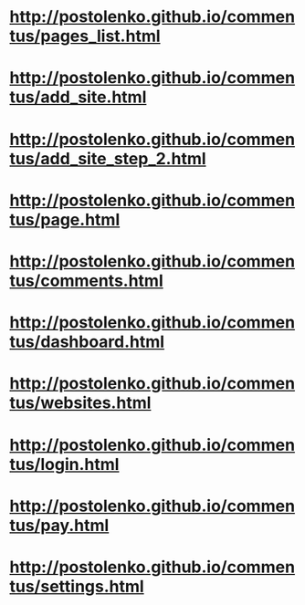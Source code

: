 # http://postolenko.github.io/commentus/pages_list.html
# http://postolenko.github.io/commentus/add_site.html
# http://postolenko.github.io/commentus/add_site_step_2.html
# http://postolenko.github.io/commentus/page.html
# http://postolenko.github.io/commentus/comments.html
# http://postolenko.github.io/commentus/dashboard.html
# http://postolenko.github.io/commentus/websites.html
# http://postolenko.github.io/commentus/login.html
# http://postolenko.github.io/commentus/pay.html
# http://postolenko.github.io/commentus/settings.html